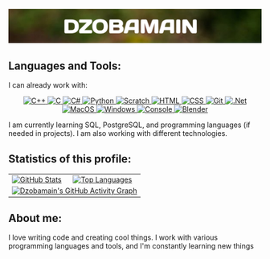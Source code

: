 <p align="center">
  <img src="profileBanner.jpg" alt="Profile banner" />
</p>

## Languages and Tools:
I can already work with:

<div align="center">
  <a href="https://isocpp.org/">
    <img src="https://img.shields.io/badge/C++-blue?style=for-the-badge&logo=c%2B%2B&logoColor=00599C" alt="C++">
  </a>
  <a href="https://en.wikipedia.org/wiki/C_(programming_language)">
    <img src="https://img.shields.io/badge/C-555555?style=for-the-badge&logo=c&logoColor=A8B9CC" alt="C">
  </a>
  <a href="https://docs.microsoft.com/en-us/dotnet/csharp/">
    <img src="https://img.shields.io/badge/C%23-purple?style=for-the-badge&logo=sharp&logoColor=99CC00" alt="C#">
  </a>
  <a href="https://www.python.org/">
    <img src="https://img.shields.io/badge/python-blue?style=for-the-badge&logo=python&logoColor=FFD43B" alt="Python">
  </a>
  <a href="https://scratch.mit.edu/">
    <img src="https://img.shields.io/badge/Scratch-F7941E?style=for-the-badge&logo=scratch&logoColor=4D97FF" alt="Scratch">
  </a>
  <a href="https://developer.mozilla.org/en-US/docs/Web/HTML">
    <img src="https://img.shields.io/badge/HTML-E34F26?style=for-the-badge&logo=html5&logoColor=white" alt="HTML">
  </a>
  <a href="https://developer.mozilla.org/en-US/docs/Web/CSS">
    <img src="https://img.shields.io/badge/CSS-1572B6?style=for-the-badge&logo=css3&logoColor=white" alt="CSS">
  </a>
  <a href="https://git-scm.com/">
    <img src="https://img.shields.io/badge/Git-F05032?style=for-the-badge&logo=git&logoColor=white" alt="Git">
  </a>
  <a href="https://dotnet.microsoft.com/en-us/">
    <img src="https://img.shields.io/badge/.net-512BD4?style=for-the-badge&logo=dotnet&logoColor=white" alt=".Net">
  </a>
  <a href="https://www.apple.com/macos/">
    <img src="https://img.shields.io/badge/MacOS-555555?style=for-the-badge&logo=macos&logoColor=white" alt="MacOS">
  </a>
  <a href="https://www.microsoft.com/en-us/windows">
    <img src="https://img.shields.io/badge/Windows-0078D6?style=for-the-badge&logo=gitforwindows&logoColor=#80B3FF" alt="Windows">
  </a>
  <a href="https://en.wikipedia.org/wiki/Command-line_interface">
    <img src="https://img.shields.io/badge/console-black?style=for-the-badge&logo=iterm2&logoColor=white" alt="Console">
  </a>
  <a href="https://www.blender.org/">
    <img src="https://img.shields.io/badge/blender-white?style=for-the-badge&logo=blender&logoColor=E87D0D" alt="Blender">
  </a>
</div>

I am currently learning SQL, PostgreSQL, and programming languages (if needed in projects). I am also working with different technologies.

## Statistics of this profile:

<div align="center">
  <table>
      <td>
        <a href="https://github.com/Dzobamain?tab=repositories">
          <img height=200 src="https://github-readme-stats.vercel.app/api?username=dzobamain&theme=nord&show_icons=true&count_private=true&include_all_commits=true" alt="GitHub Stats"/>
        </a>
      </td>
      <td>
        <a href="https://github.com/Dzobamain?tab=repositories">
          <img height=200 src="https://github-readme-stats.vercel.app/api/top-langs?username=dzobamain&theme=nord&layout=compact&langs_count=8&card_width=320" alt="Top Languages"/>
        </a>
      </td>
    </tr>
    <tr>
      <td colspan="2">
        <a href="https://github.com/Dzobamain">
          <img src="https://github-readme-activity-graph.vercel.app/graph?username=dzobamain&theme=nord" alt="Dzobamain's GitHub Activity Graph">
        </a>
      </td>
    </tr>
  </table>
</div>



## About me:

I love writing code and creating cool things. I work with various programming languages and tools, and I'm constantly learning new things

